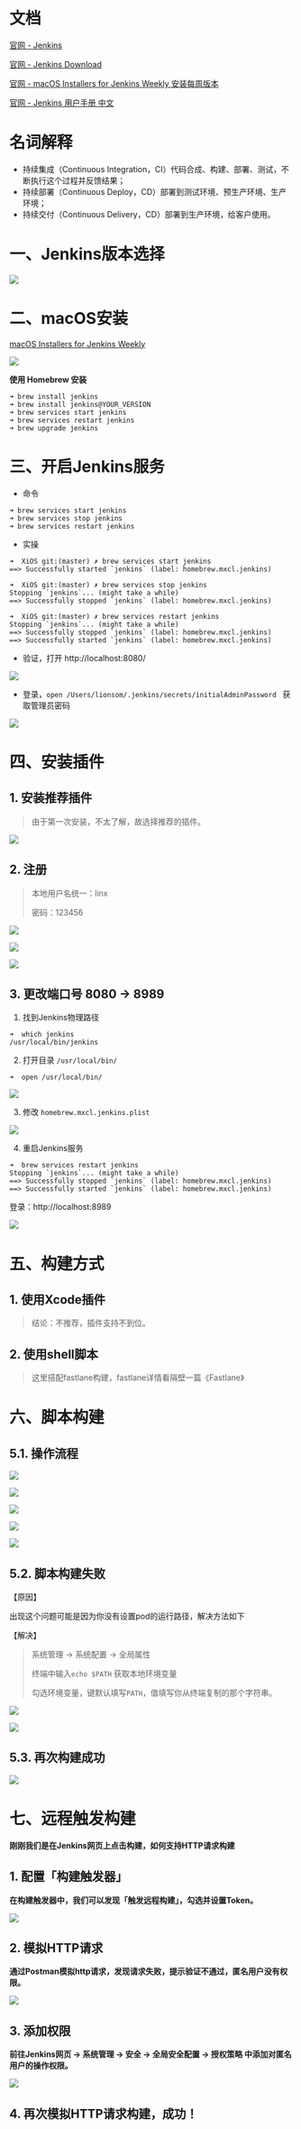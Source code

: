 # 文档

[官网 - Jenkins](https://www.jenkins.io/)

[官网 - Jenkins Download](https://www.jenkins.io/download/)

[官网 - macOS Installers for Jenkins Weekly 安装每周版本 ](https://www.jenkins.io/download/weekly/macos/)

[官网 - Jenkins 用户手册 中文](https://www.jenkins.io/zh/doc/)



# 名词解释

* 持续集成（Continuous Integration，CI）代码合成、构建、部署、测试，不断执行这个过程并反馈结果；
* 持续部署（Continuous Deploy，CD）部署到测试环境、预生产环境、生产环境；
* 持续交付（Continuous Delivery，CD）部署到生产环境，给客户使用。



# 一、Jenkins版本选择

![](media_Jenkins/001.jpg)



# 二、macOS安装

[macOS Installers for Jenkins Weekly ](https://www.jenkins.io/download/weekly/macos/)



![](media_Jenkins/002.jpg)



**使用 Homebrew 安装**

```
➜ brew install jenkins
➜ brew install jenkins@YOUR_VERSION
➜ brew services start jenkins
➜ brew services restart jenkins
➜ brew upgrade jenkins
```



# 三、开启Jenkins服务

* 命令

```
➜ brew services start jenkins
➜ brew services stop jenkins
➜ brew services restart jenkins
```

* 实操

```
➜  XiOS git:(master) ✗ brew services start jenkins
==> Successfully started `jenkins` (label: homebrew.mxcl.jenkins)

➜  XiOS git:(master) ✗ brew services stop jenkins
Stopping `jenkins`... (might take a while)
==> Successfully stopped `jenkins` (label: homebrew.mxcl.jenkins)

➜  XiOS git:(master) ✗ brew services restart jenkins
Stopping `jenkins`... (might take a while)
==> Successfully stopped `jenkins` (label: homebrew.mxcl.jenkins)
==> Successfully started `jenkins` (label: homebrew.mxcl.jenkins)
```

* 验证，打开 http://localhost:8080/ 

![](media_Jenkins/003.jpg)

* 登录，`open /Users/lionsom/.jenkins/secrets/initialAdminPassword ` 获取管理员密码

![](media_Jenkins/004.jpg)



# 四、安装插件

## 1. 安装推荐插件

> 由于第一次安装，不太了解，故选择推荐的插件。

![](media_Jenkins/005.jpg)





## 2. 注册

> 本地用户名统一：linx
>
> 密码：123456

![](media_Jenkins/006.jpg)

![](media_Jenkins/007.jpg)

![](media_Jenkins/008.jpg)



## 3. 更改端口号 8080 -> 8989

1. 找到Jenkins物理路径

```
➜  which jenkins
/usr/local/bin/jenkins
```

2. 打开目录 `/usr/local/bin/` 

```
➜  open /usr/local/bin/
```

![](media_Jenkins/009.jpg)

3. 修改 `homebrew.mxcl.jenkins.plist` 

![](media_Jenkins/010.jpg)

4. 重启Jenkins服务

```
➜  brew services restart jenkins
Stopping `jenkins`... (might take a while)
==> Successfully stopped `jenkins` (label: homebrew.mxcl.jenkins)
==> Successfully started `jenkins` (label: homebrew.mxcl.jenkins)
```

登录：http://localhost:8989

![](media_Jenkins/011.jpg)



# 五、构建方式



## 1. 使用Xcode插件

> 结论：不推荐，插件支持不到位。



## 2. 使用shell脚本

> 这里搭配fastlane构建，fastlane详情看隔壁一篇《Fastlane》



# 六、脚本构建
## 5.1. 操作流程

![](media_Jenkins/012.jpg)



![](media_Jenkins/013.jpg)



![](media_Jenkins/014.jpg)



![](media_Jenkins/015.jpg)



![](media_Jenkins/016.jpg)

## 5.2. 脚本构建失败

【原因】

出现这个问题可能是因为你没有设置pod的运行路径，解决方法如下

【解决】

> 系统管理 -> 系统配置 -> 全局属性
>
> 终端中输入`echo $PATH` 获取本地环境变量
>
> 勾选环境变量，键默认填写`PATH`，值填写你从终端复制的那个字符串。

![](media_Jenkins/017.jpg)

![](media_Jenkins/018.jpg)



## 5.3. 再次构建成功

![](media_Jenkins/019.jpg)



# 七、远程触发构建

**刚刚我们是在Jenkins网页上点击构建，如何支持HTTP请求构建**



## 1. 配置「构建触发器」

**在构建触发器中，我们可以发现「触发远程构建」，勾选并设置Token。**

![](media_Jenkins/020.jpg)



## 2. 模拟HTTP请求

**通过Postman模拟http请求，发现请求失败，提示验证不通过，匿名用户没有权限。**

![](media_Jenkins/021.jpg)



## 3. 添加权限

**前往Jenkins网页 -> 系统管理  -> 安全 -> 全局安全配置 -> 授权策略 中添加对匿名用户的操作权限。**

![](media_Jenkins/022.jpg)



## 4. 再次模拟HTTP请求构建，成功！



